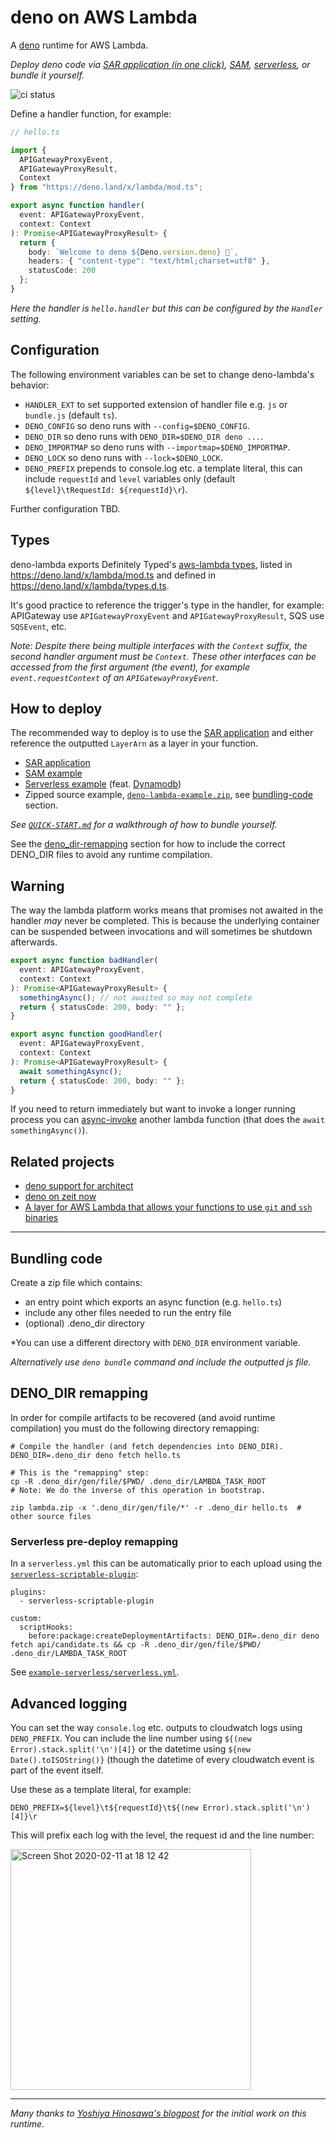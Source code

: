 # deno on AWS Lambda

A [deno](https://github.com/denoland/deno/) runtime for AWS Lambda.

_Deploy deno code via
[SAR application (in one click)](https://serverlessrepo.aws.amazon.com/applications/arn:aws:serverlessrepo:us-east-1:390065572566:applications~deno),
[SAM](https://github.com/hayd/deno-lambda/tree/master/example-sam),
[serverless](https://github.com/hayd/deno-lambda/tree/master/example-serverless),
or bundle it yourself._

![ci status](https://github.com/hayd/deno-lambda/workflows/Test/badge.svg?branch=master)

Define a handler function, for example:

```ts
// hello.ts

import {
  APIGatewayProxyEvent,
  APIGatewayProxyResult,
  Context
} from "https://deno.land/x/lambda/mod.ts";

export async function handler(
  event: APIGatewayProxyEvent,
  context: Context
): Promise<APIGatewayProxyResult> {
  return {
    body: `Welcome to deno ${Deno.version.deno} 🦕`,
    headers: { "content-type": "text/html;charset=utf8" },
    statusCode: 200
  };
}
```

_Here the handler is `hello.handler` but this can be configured by the `Handler` setting._

## Configuration

The following environment variables can be set to change deno-lambda's behavior:

- `HANDLER_EXT` to set supported extension of handler file e.g. `js` or `bundle.js` (default `ts`).
- `DENO_CONFIG` so deno runs with `--config=$DENO_CONFIG`.
- `DENO_DIR` so deno runs with `DENO_DIR=$DENO_DIR deno ...`.
- `DENO_IMPORTMAP` so deno runs with `--importmap=$DENO_IMPORTMAP`.
- `DENO_LOCK` so deno runs with `--lock=$DENO_LOCK`.
- `DENO_PREFIX` prepends to console.log etc. a template literal,
  this can include `requestId` and `level` variables only
  (default `${level}\tRequestId: ${requestId}\r`).

Further configuration TBD.

## Types

deno-lambda exports Definitely Typed's [aws-lambda types](https://www.npmjs.com/package/@types/aws-lambda),
listed in https://deno.land/x/lambda/mod.ts and defined in https://deno.land/x/lambda/types.d.ts.

It's good practice to reference the trigger's type in the handler, for example:
APIGateway use `APIGatewayProxyEvent` and `APIGatewayProxyResult`, SQS use `SQSEvent`, etc.

_Note: Despite there being multiple interfaces with the `Context` suffix,
the second handler argument must be `Context`. These other interfaces can be
accessed from the first argument (the event), for example
`event.requestContext` of an `APIGatewayProxyEvent`._

## How to deploy

The recommended way to deploy is to use the
[SAR application](https://serverlessrepo.aws.amazon.com/applications/arn:aws:serverlessrepo:us-east-1:390065572566:applications~deno)
and either reference the outputted `LayerArn` as a layer in your function.

- [SAR application](https://serverlessrepo.aws.amazon.com/applications/arn:aws:serverlessrepo:us-east-1:390065572566:applications~deno)
- [SAM example](https://github.com/hayd/deno-lambda/tree/master/example-sam)
- [Serverless example](https://github.com/hayd/deno-lambda/tree/master/example-serverless)
  (feat. [Dynamodb](https://github.com/chiefbiiko/dynamodb/))
- Zipped source example, [`deno-lambda-example.zip`](https://github.com/hayd/deno-lambda/releases/),
  see [bundling-code](https://github.com/hayd/deno-lambda/blob/master/README.md#bundling-code) section.

_See [`QUICK-START.md`](https://github.com/hayd/deno-lambda/blob/master/QUICK-START.md)
for a walkthrough of how to bundle yourself._

See the [deno_dir-remapping](https://github.com/hayd/deno-lambda/blob/master/README.md#deno_dir-remapping)
section for how to include the correct DENO_DIR files to avoid any runtime compilation.

## Warning

The way the lambda platform works means that promises not awaited in the handler
_may_ never be completed. This is because the underlying container can be suspended
between invocations and will sometimes be shutdown afterwards.

```ts
export async function badHandler(
  event: APIGatewayProxyEvent,
  context: Context
): Promise<APIGatewayProxyResult> {
  somethingAsync(); // not awaited so may not complete
  return { statusCode: 200, body: "" };
}

export async function goodHandler(
  event: APIGatewayProxyEvent,
  context: Context
): Promise<APIGatewayProxyResult> {
  await somethingAsync();
  return { statusCode: 200, body: "" };
}
```

If you need to return immediately but want to invoke a longer running process you can
[async-invoke](https://docs.aws.amazon.com/lambda/latest/dg/invocation-async.html)
another lambda function (that does the `await somethingAsync()`).

## Related projects

- [deno support for architect](https://blog.begin.com/deno-runtime-support-for-architect-805fcbaa82c3)
- [deno on zeit now](https://github.com/lucacasonato/now-deno)
- [A layer for AWS Lambda that allows your functions to use `git` and `ssh` binaries](https://github.com/lambci/git-lambda-layer)

---

## Bundling code

Create a zip file which contains:

- an entry point which exports an async function (e.g. `hello.ts`)
- include any other files needed to run the entry file
- (optional) .deno_dir directory

\*You can use a different directory with `DENO_DIR` environment variable.

_Alternatively use `deno bundle` command and include the outputted js file._

## DENO_DIR remapping

In order for compile artifacts to be recovered (and avoid runtime compilation)
you must do the following directory remapping:

```
# Compile the handler (and fetch dependencies into DENO_DIR).
DENO_DIR=.deno_dir deno fetch hello.ts

# This is the "remapping" step:
cp -R .deno_dir/gen/file/$PWD/ .deno_dir/LAMBDA_TASK_ROOT
# Note: We do the inverse of this operation in bootstrap.

zip lambda.zip -x '.deno_dir/gen/file/*' -r .deno_dir hello.ts  # other source files
```

### Serverless pre-deploy remapping

In a `serverless.yml` this can be automatically prior to each upload using the
[`serverless-scriptable-plugin`](https://www.npmjs.com/package/serverless-scriptable-plugin):

```
plugins:
  - serverless-scriptable-plugin

custom:
  scriptHooks:
    before:package:createDeploymentArtifacts: DENO_DIR=.deno_dir deno fetch api/candidate.ts && cp -R .deno_dir/gen/file/$PWD/ .deno_dir/LAMBDA_TASK_ROOT
```

See [`example-serverless/serverless.yml`](https://github.com/hayd/deno-lambda/blob/master/example-serverless/serverless.yml).

## Advanced logging

You can set the way `console.log` etc. outputs to cloudwatch logs using
`DENO_PREFIX`. You can include the line number using
`${(new Error).stack.split('\n')[4]}` or the datetime using
`${new Date().toISOString()}` (though the datetime of every cloudwatch event
is part of the event itself.

Use these as a template literal, for example:

    DENO_PREFIX=${level}\t${requestId}\t${(new Error).stack.split('\n')[4]}\r

This will prefix each log with the level, the request id and the line number:

<img width="385" alt="Screen Shot 2020-02-11 at 18 12 42" src="https://user-images.githubusercontent.com/1931852/74296949-313f7a00-4cfa-11ea-8293-e37a1712cd3d.png">

---

_Many thanks to [Yoshiya Hinosawa's blogpost](https://dev.to/kt3k/write-aws-lambda-function-in-deno-4b20) for the initial work on this runtime._
